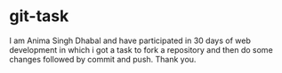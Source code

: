 # git-task
I am Anima Singh Dhabal and have participated in 30 days of web development in which i got a task to fork a repository and then do some changes followed by commit and push.
Thank you.
